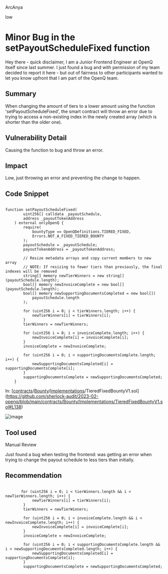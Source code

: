 ArcAnya

low

# Minor Bug in the setPayoutScheduleFixed function

Hey there - quick disclaimer, I am a Junior Frontend Engineer at OpenQ itself since last summer. I just found a bug and with permission of my team decided to report it here - but out of fairness to other participants wanted to let you know upfront that I am part of the OpenQ team.

## Summary
When changing the amount of tiers to a lower amount using the function 'setPayoutScheduleFixed', the smart contract will throw an error due to trying to access a non-existing index in the newly created array (which is shorter than the older one).

## Vulnerability Detail
Causing the function to bug and throw an error.

## Impact
Low, just throwing an error and preventing the change to happen.

## Code Snippet

```solidity

function setPayoutScheduleFixed(
        uint256[] calldata _payoutSchedule,
        address _payoutTokenAddress
    ) external onlyOpenQ {
        require(
            bountyType == OpenQDefinitions.TIERED_FIXED,
            Errors.NOT_A_FIXED_TIERED_BOUNTY
        );
        payoutSchedule = _payoutSchedule;
        payoutTokenAddress = _payoutTokenAddress;

        // Resize metadata arrays and copy current members to new array
        // NOTE: If resizing to fewer tiers than previously, the final indexes will be removed
        string[] memory newTierWinners = new string[](payoutSchedule.length);
        bool[] memory newInvoiceComplete = new bool[](payoutSchedule.length);
        bool[] memory newSupportingDocumentsCompleted = new bool[](
            payoutSchedule.length
        );

        for (uint256 i = 0; i < tierWinners.length; i++) {
            newTierWinners[i] = tierWinners[i];
        }
        tierWinners = newTierWinners;

        for (uint256 i = 0; i < invoiceComplete.length; i++) {
            newInvoiceComplete[i] = invoiceComplete[i];
        }
        invoiceComplete = newInvoiceComplete;

        for (uint256 i = 0; i < supportingDocumentsComplete.length; i++) {
            newSupportingDocumentsCompleted[i] = supportingDocumentsComplete[i];
        }
        supportingDocumentsComplete = newSupportingDocumentsCompleted;
    }

```
In: [[contracts](https://github.com/sherlock-audit/2023-02-openq-ArcAnya/tree/main/contracts)/[Bounty](https://github.com/sherlock-audit/2023-02-openq-ArcAnya/tree/main/contracts/Bounty)/[Implementations](https://github.com/sherlock-audit/2023-02-openq-ArcAnya/tree/main/contracts/Bounty/Implementations)/TieredFixedBountyV1.sol](https://github.com/sherlock-audit/2023-02-openq/blob/main/contracts/Bounty/Implementations/TieredFixedBountyV1.sol#L138)

![image](https://user-images.githubusercontent.com/75732239/217847035-e5aaea4a-0bbe-4804-b70d-bde0e9a6c372.png)

## Tool used

Manual Review

Just found a bug when testing the frontend: was getting an error when trying to change the payout schedule to less tiers than initially.

## Recommendation


```solidity

       for (uint256 i = 0; i < tierWinners.length && i < newTierWinners.length; i++) {
            newTierWinners[i] = tierWinners[i];
        }
        tierWinners = newTierWinners;

        for (uint256 i = 0; i < invoiceComplete.length && i < newInvoiceComplete.length; i++) {
            newInvoiceComplete[i] = invoiceComplete[i];
        }
        invoiceComplete = newInvoiceComplete;

        for (uint256 i = 0; i < supportingDocumentsComplete.length && i < newSupportingDocumentsCompleted.length; i++) {
            newSupportingDocumentsCompleted[i] = supportingDocumentsComplete[i];
        }
        supportingDocumentsComplete = newSupportingDocumentsCompleted;

```
